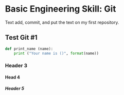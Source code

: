 # Basic Engineering Skill: Git

Text add, commit, and put the text on my first repository.

## Test Git #1
```py
def print_name (name):
    print ("Your name is ()", format(name))
```
### Header 3

#### Head 4

##### Header 5


